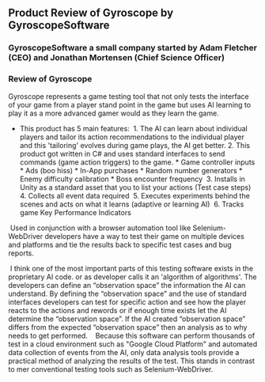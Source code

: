 ## Product Review of Gyroscope by GyroscopeSoftware
### GyroscopeSoftware a small company started by Adam Fletcher (CEO) and Jonathan Mortensen (Chief Science Officer)
### Review of Gyroscope
Gyroscope represents a game testing tool that not only tests the interface of your game from a player stand point in the game but uses AI learning to play it as a more advanced gamer would as they learn the game.
* This product has 5 main features:
  1.  The AI can learn about individual players and tailor its action recommendations to the individual player and this 'tailoring' evolves during game plays, the AI get better.
  2.  This product got written in C# and uses standard interfaces to send commands (game action triggers) to the game.
      * Game controller inputs
      * Ads (boo hiss)
      * In-App purchases
      * Random number generators
      * Enemy difficulty calibration
      * Boss encounter frequency
  3.  Installs in Unity as a standard asset that you to list your actions (Test case steps)
  4.  Collects all event data required
  5.  Executes experiments behind the scenes and acts on what it learns (adaptive or learning AI)
  6.  Tracks game Key Performance Indicators
  
  Used in conjunction with a browser automation tool like Selenium-WebDriver developers have a way to test their game on multiple devices and platforms and tie the results back to specific test cases and bug reports.
  
  I think one of the most important parts of this testing software exists in the proprietary AI code. or as developer calls it an 'algorithm of algorithms'.  The developers can define an “observation space” the information the AI can understand.  By defining the “observation space” and the use of standard interfaces developers can test for specific action and see how the player reacts to the actions and rewords or if enough time exists let the AI determine the “observation space”.  If the AI created “observation space” differs from the expected “observation space” then an analysis as to why needs to get performed.
  
  Because this software can perform thousands of test in a cloud environment such as "Google Cloud Platform" and automated data collection of events from the AI, only data analysis tools provide a practical method of analyzing the results of the test.  This stands in contrast to mer conventional testing tools such as Selenium-WebDriver.
  
